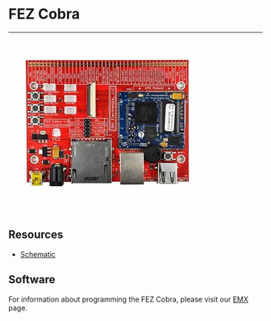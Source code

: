 # FEZ Cobra
---
![FEZ Cobra](images/fez-cobra.jpg)

## Resources

* [Schematic](http://files.ghielectronics.com/downloads/Schematics/FEZ/FEZ%20Cobra%20Rev%201.3%20Schematic.pdf)

## Software

For information about programming the FEZ Cobra, please visit our [EMX](../netmf/emx.md) page.